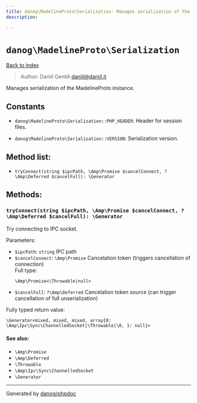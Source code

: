 ```yaml
---
title: danog\MadelineProto\Serialization: Manages serialization of the MadelineProto instance.
description: 

---
```

# `danog\MadelineProto\Serialization`
[Back to index](../../index.md)

> Author: Daniil Gentili <daniil@daniil.it>  
  

Manages serialization of the MadelineProto instance.  




## Constants
* `danog\MadelineProto\Serialization::PHP_HEADER`: Header for session files.

* `danog\MadelineProto\Serialization::VERSION`: Serialization version.


## Method list:
* `tryConnect(string $ipcPath, \Amp\Promise $cancelConnect, ?\Amp\Deferred $cancelFull): \Generator`

## Methods:
### `tryConnect(string $ipcPath, \Amp\Promise $cancelConnect, ?\Amp\Deferred $cancelFull): \Generator`

Try connecting to IPC socket.


Parameters:
* `$ipcPath`: `string` IPC path  
* `$cancelConnect`: `\Amp\Promise` Cancelation token (triggers cancellation of connection)  
  Full type:
  ```
  \Amp\Promise<\Throwable|null>
  ```
* `$cancelFull`: `?\Amp\Deferred` Cancelation token source (can trigger cancellation of full unserialization)  


Fully typed return value:
```
\Generator<mixed, mixed, mixed, array{0: \Amp\Ipc\Sync\ChannelledSocket|\Throwable|\0, 1: null}>
```
#### See also: 
* `\Amp\Promise`
* `\Amp\Deferred`
* `\Throwable`
* `\Amp\Ipc\Sync\ChannelledSocket`
* `\Generator`




---
Generated by [danog/phpdoc](https://phpdoc.daniil.it)
